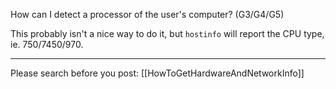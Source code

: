 

How can I detect a processor of the user's computer? (G3/G4/G5)

This probably isn't a nice way to do it, but `hostinfo` will report the CPU type, ie. 750/7450/970.

----

Please search before you post: [[HowToGetHardwareAndNetworkInfo]]